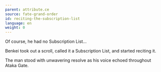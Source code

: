 ```yaml
---
parent: attribute.ce
source: fate-grand-order
id: reciting-the-subscription-list
language: en
weight: 0
---
```


Of course, he had no Subscription List…

Benkei took out a scroll, called it a Subscription List, and started reciting it.

The man stood with unwavering resolve as his voice echoed throughout Ataka Gate.

